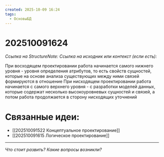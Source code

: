 ```yaml
---
created: 2025-10-09 16:24
tags:
  - ОсновыБД
---
```

# 202510091624
*Ссылка на StructureNote:*
*Ссылка на исходник или контекст (если есть):* 

При восходящем проектировании работа начинается  самого нижнего уровня - уровня определения атрибутов, то есть свойств сущностей, которые на основе анализа существующих между ними связей формируются в отношение
При нисходящем проектировании работа начинается с самого верхнего уровня - с разработки моделей данных, которые содержат несколько высокоуровневых сущностей и связей, а потом  работа продолжается в сторону нисходящих уточнений

# Связанные идеи:
* [[202510091522 Концептуальное проектирование]]
* [[202510091615 Логическое проектирование]]
---

*Что стоит развить? Какие вопросы возникли?*